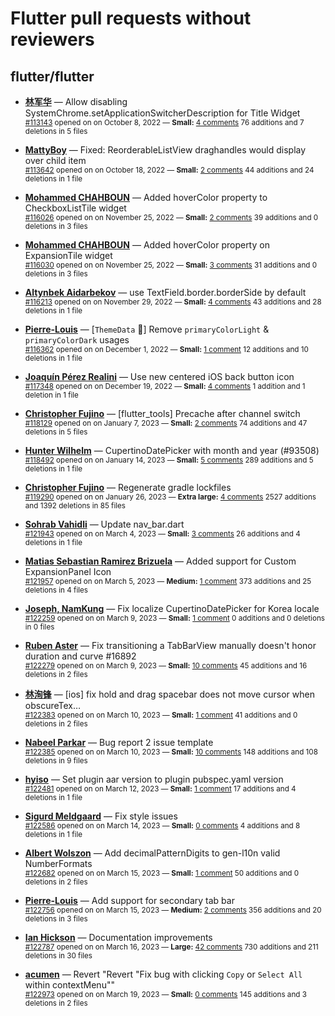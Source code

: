 # Flutter pull requests without reviewers

## flutter/flutter

* **[林军华](https://github.com/JunhuaLin)** &mdash; Allow disabling SystemChrome.setApplicationSwitcherDescription for Title Widget<br />
    <sub>[#113143](https://github.com/flutter/flutter/pull/113143) opened on on October 8, 2022 &mdash; **Small:** [4 comments](https://github.com/flutter/flutter/pull/113143) 76 additions and 7 deletions in 5 files</sub><br />

* **[MattyBoy](https://github.com/MattyBoy4444)** &mdash; Fixed: ReorderableListView draghandles would display over child item<br />
    <sub>[#113642](https://github.com/flutter/flutter/pull/113642) opened on on October 18, 2022 &mdash; **Small:** [2 comments](https://github.com/flutter/flutter/pull/113642) 44 additions and 24 deletions in 1 file</sub><br />

* **[Mohammed  CHAHBOUN](https://github.com/M97Chahboun)** &mdash; Added hoverColor property to CheckboxListTile widget<br />
    <sub>[#116026](https://github.com/flutter/flutter/pull/116026) opened on on November 25, 2022 &mdash; **Small:** [2 comments](https://github.com/flutter/flutter/pull/116026) 39 additions and 0 deletions in 3 files</sub><br />

* **[Mohammed  CHAHBOUN](https://github.com/M97Chahboun)** &mdash; Added hoverColor property on ExpansionTile widget<br />
    <sub>[#116030](https://github.com/flutter/flutter/pull/116030) opened on on November 25, 2022 &mdash; **Small:** [3 comments](https://github.com/flutter/flutter/pull/116030) 31 additions and 0 deletions in 3 files</sub><br />

* **[Altynbek Aidarbekov](https://github.com/altynbek132)** &mdash; use TextField.border.borderSide by default<br />
    <sub>[#116213](https://github.com/flutter/flutter/pull/116213) opened on on November 29, 2022 &mdash; **Small:** [4 comments](https://github.com/flutter/flutter/pull/116213) 43 additions and 28 deletions in 1 file</sub><br />

* **[Pierre-Louis](https://github.com/guidezpl)** &mdash; [`ThemeData` 🧹] Remove `primaryColorLight` & `primaryColorDark` usages<br />
    <sub>[#116362](https://github.com/flutter/flutter/pull/116362) opened on on December 1, 2022 &mdash; **Small:** [1 comment](https://github.com/flutter/flutter/pull/116362) 12 additions and 10 deletions in 1 file</sub><br />

* **[Joaquín Pérez Realini](https://github.com/jperezr21)** &mdash; Use new centered iOS back button icon<br />
    <sub>[#117348](https://github.com/flutter/flutter/pull/117348) opened on on December 19, 2022 &mdash; **Small:** [4 comments](https://github.com/flutter/flutter/pull/117348) 1 addition and 1 deletion in 1 file</sub><br />

* **[Christopher Fujino](https://github.com/christopherfujino)** &mdash; [flutter_tools] Precache after channel switch<br />
    <sub>[#118129](https://github.com/flutter/flutter/pull/118129) opened on on January 7, 2023 &mdash; **Small:** [2 comments](https://github.com/flutter/flutter/pull/118129) 74 additions and 47 deletions in 5 files</sub><br />

* **[Hunter Wilhelm](https://github.com/hunterwilhelm)** &mdash; CupertinoDatePicker with month and year (#93508)<br />
    <sub>[#118492](https://github.com/flutter/flutter/pull/118492) opened on on January 14, 2023 &mdash; **Small:** [5 comments](https://github.com/flutter/flutter/pull/118492) 289 additions and 5 deletions in 1 file</sub><br />

* **[Christopher Fujino](https://github.com/christopherfujino)** &mdash; Regenerate gradle lockfiles<br />
    <sub>[#119290](https://github.com/flutter/flutter/pull/119290) opened on on January 26, 2023 &mdash; **Extra large:** [4 comments](https://github.com/flutter/flutter/pull/119290) 2527 additions and 1392 deletions in 85 files</sub><br />

* **[Sohrab Vahidli](https://github.com/sohrabonline)** &mdash; Update nav_bar.dart<br />
    <sub>[#121943](https://github.com/flutter/flutter/pull/121943) opened on on March 4, 2023 &mdash; **Small:** [3 comments](https://github.com/flutter/flutter/pull/121943) 26 additions and 4 deletions in 1 file</sub><br />

* **[Matias Sebastian Ramirez Brizuela](https://github.com/ramirezsebas)** &mdash; Added support for Custom ExpansionPanel Icon<br />
    <sub>[#121957](https://github.com/flutter/flutter/pull/121957) opened on on March 5, 2023 &mdash; **Medium:** [1 comment](https://github.com/flutter/flutter/pull/121957) 373 additions and 25 deletions in 4 files</sub><br />

* **[Joseph, NamKung](https://github.com/JosephNK)** &mdash; Fix localize CupertinoDatePicker for Korea locale<br />
    <sub>[#122259](https://github.com/flutter/flutter/pull/122259) opened on on March 9, 2023 &mdash; **Small:** [1 comment](https://github.com/flutter/flutter/pull/122259) 0 additions and 0 deletions in 0 files</sub><br />

* **[Ruben Aster](https://github.com/rubenaster)** &mdash; Fix transitioning a TabBarView manually doesn't honor duration and curve #16892<br />
    <sub>[#122279](https://github.com/flutter/flutter/pull/122279) opened on on March 9, 2023 &mdash; **Small:** [10 comments](https://github.com/flutter/flutter/pull/122279) 45 additions and 16 deletions in 2 files</sub><br />

* **[林洵锋](https://github.com/LinXunFeng)** &mdash; [ios] fix hold and drag spacebar does not move cursor when obscureTex…<br />
    <sub>[#122383](https://github.com/flutter/flutter/pull/122383) opened on on March 10, 2023 &mdash; **Small:** [1 comment](https://github.com/flutter/flutter/pull/122383) 41 additions and 0 deletions in 2 files</sub><br />

* **[Nabeel Parkar](https://github.com/exaby73)** &mdash; Bug report 2 issue template<br />
    <sub>[#122385](https://github.com/flutter/flutter/pull/122385) opened on on March 10, 2023 &mdash; **Small:** [10 comments](https://github.com/flutter/flutter/pull/122385) 148 additions and 108 deletions in 9 files</sub><br />

* **[hyiso](https://github.com/hyiso)** &mdash; Set plugin aar version to plugin pubspec.yaml version<br />
    <sub>[#122481](https://github.com/flutter/flutter/pull/122481) opened on on March 12, 2023 &mdash; **Small:** [1 comment](https://github.com/flutter/flutter/pull/122481) 17 additions and 4 deletions in 1 file</sub><br />

* **[Sigurd Meldgaard](https://github.com/sigurdm)** &mdash; Fix style issues<br />
    <sub>[#122586](https://github.com/flutter/flutter/pull/122586) opened on on March 14, 2023 &mdash; **Small:** [0 comments](https://github.com/flutter/flutter/pull/122586) 4 additions and 8 deletions in 1 file</sub><br />

* **[Albert Wolszon](https://github.com/Albert221)** &mdash; Add decimalPatternDigits to gen-l10n valid NumberFormats<br />
    <sub>[#122682](https://github.com/flutter/flutter/pull/122682) opened on on March 15, 2023 &mdash; **Small:** [1 comment](https://github.com/flutter/flutter/pull/122682) 50 additions and 0 deletions in 2 files</sub><br />

* **[Pierre-Louis](https://github.com/guidezpl)** &mdash; Add support for secondary tab bar<br />
    <sub>[#122756](https://github.com/flutter/flutter/pull/122756) opened on on March 15, 2023 &mdash; **Medium:** [2 comments](https://github.com/flutter/flutter/pull/122756) 356 additions and 20 deletions in 3 files</sub><br />

* **[Ian Hickson](https://github.com/Hixie)** &mdash; Documentation improvements<br />
    <sub>[#122787](https://github.com/flutter/flutter/pull/122787) opened on on March 16, 2023 &mdash; **Large:** [42 comments](https://github.com/flutter/flutter/pull/122787) 730 additions and 211 deletions in 30 files</sub><br />

* **[acumen](https://github.com/acumen1005)** &mdash; Revert "Revert "Fix bug with clicking `Copy` or `Select All` within contextMenu""<br />
    <sub>[#122973](https://github.com/flutter/flutter/pull/122973) opened on on March 19, 2023 &mdash; **Small:** [0 comments](https://github.com/flutter/flutter/pull/122973) 145 additions and 3 deletions in 2 files</sub><br />

